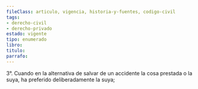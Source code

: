 ```yaml
---
fileClass: articulo, vigencia, historia-y-fuentes, codigo-civil
tags:
- derecho-civil
- derecho-privado
estado: vigente
tipo: enumerado
libro:
titulo:
parrafo:
---
```

3°. Cuando en la alternativa de salvar de un accidente la cosa prestada o la suya, ha preferido deliberadamente la suya;